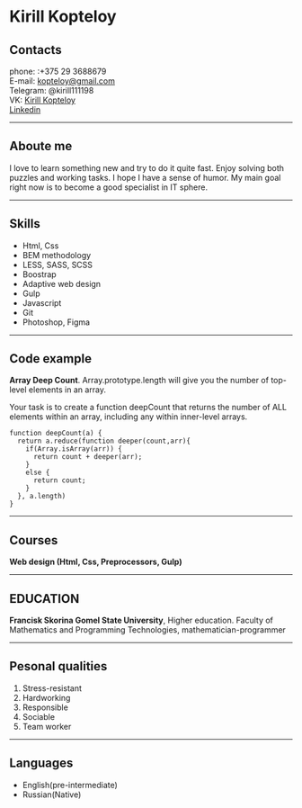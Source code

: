 # Kirill Kopteloy
## Contacts
phone: :+375 29 3688679  
E-mail: kopteloy@gmail.com  
Telegram: @kirill111198  
VK: [Kirill Kopteloy](https://vk.com/kirill11111998)  
[Linkedin](https://www.linkedin.com/in/%D0%BA%D0%B8%D1%80%D0%B8%D0%BB%D0%BB-%D0%BA%D0%BE%D0%BF%D1%82%D0%B5%D0%BB%D0%BE%D0%B2-0b5174204/)  

---

## Aboute me
I love to learn something new and try to do it quite fast. Enjoy solving both
puzzles and working tasks. I hope I have a sense of humor. My main goal
right now is to become a good specialist in IT sphere.

---

## Skills
- Html, Css
- BEM methodology 
- LESS, SASS, SCSS
- Boostrap
- Adaptive web design
- Gulp
- Javascript
- Git
- Photoshop, Figma

---

## Code example
**Array Deep Count**. Array.prototype.length will give you the number of top-level elements in an array.

Your task is to create a function deepCount that returns the number of ALL elements within an array, including any within inner-level arrays.
```
function deepCount(a) {
  return a.reduce(function deeper(count,arr){
    if(Array.isArray(arr)) {
      return count + deeper(arr);               
    } 
    else {
      return count;
    }
  }, a.length)
}
```

---

## Courses
**Web design (Html, Css, Preprocessors, Gulp)**

---

## EDUCATION
**Francisk Skorina Gomel State University**, Higher
education. Faculty of Mathematics and Programming Technologies,
mathematician-programmer

---

## Pesonal qualities
1. Stress-resistant
2. Hardworking
3. Responsible
4. Sociable
5. Team worker

---

## Languages
* English(pre-intermediate)
* Russian(Native)
